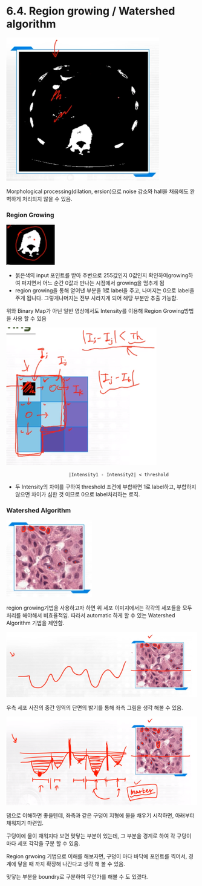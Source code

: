 # 6.4. Region growing / Watershed algorithm

![image.png](/assets/의료인공지능/6_4_Region_growing_Watershed_algorithm/image.png)

Morphological processing(dilation, ersion)으로 noise 감소와 hall을 채움에도 완벽하게 처리되지 않을 수 있음.

### Region Growing

![image.png](/assets/의료인공지능/6_4_Region_growing_Watershed_algorithm/image_1.png)

- 붉은색의 input 포인트를 받아 주변으로 255값인지 0값인지 확인하여growing하여 퍼지면서  어느 순간 0값과 만나는 시점에서 growing을 멈추게 됨
- region growing을 통해 얻어낸 부분을 1로 label을 주고, 나머지는 0으로 label을 주게 됩니다. 그렇게나머지는 전부 사라지게 되어 해당 부분만 추출 가능함.

위와 Binary Map가 아닌 일반 영상에서도 Intensity를 이용해 Region Growing방법을 사용 할 수 있음

![image.png](/assets/의료인공지능/6_4_Region_growing_Watershed_algorithm/image_2.png)

                           |Intensity1 - Intensity2| < threshold

- 두 Intensity의 차이를 구하여 threshold 조건에 부합하면 1로 label하고, 부합하지 않으면 차이가 심한 것 이므로 0으로 label처리하는 로직.

### Watershed Algorithm

![image.png](/assets/의료인공지능/6_4_Region_growing_Watershed_algorithm/image_3.png)

region growing기법을 사용하고자 하면 위 세포 이미지에서는 각각의 세포들을 모두 처리를 해야해서 비효율적임. 따라서 automatic 하게 할 수 있는 Watershed Algorithm 기법을 제안함.

![image.png](/assets/의료인공지능/6_4_Region_growing_Watershed_algorithm/image_4.png)

우측 세포 사진의 중간 영역의 단면의 밝기를 통해 좌측 그림을 생각 해볼 수 있음.

![image.png](/assets/의료인공지능/6_4_Region_growing_Watershed_algorithm/image_5.png)

댐으로 이해하면 좋을텐데, 좌측과 같은 구덩이 지형에 물을 채우기 시작하면, 아래부터 채워지기 마련임.

구덩이에 물이 채워지다 보면 맞닿는 부분이 있는데, 그 부분을 경계로 하여 각 구덩이 마다 세포 각각을 구분 할 수 있음.

Region grwoing 기법으로 이해를 해보자면, 구덩이 마다 바닥에 포인트를 찍어서, 경계에 닿을 때 까지 확장해 나간다고 생각 해 볼 수 있음.

맞닿는 부분을 boundry로 구분하여 무언가를 해볼 수 도 있겠다.